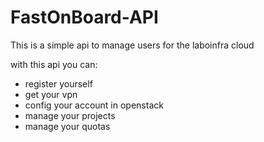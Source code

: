 # FastOnBoard-API

This is a simple api to manage users for the laboinfra cloud

with this api you can:

- register yourself
- get your vpn
- config your account in openstack
- manage your projects
- manage your quotas
